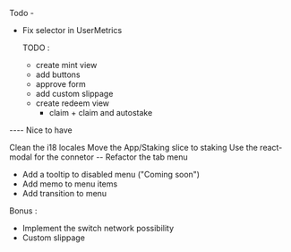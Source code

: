 Todo - 
- Fix selector in UserMetrics


 
  TODO :
  - create mint view
   - add buttons
    + approve form
   - add custom slippage
  - create redeem view
      - claim + claim and autostake
 


 ---- Nice to have 
 
Clean the i18 locales
Move the App/Staking slice to staking 
Use the react-modal for the connetor 
-- Refactor the tab menu
- Add a tooltip to disabled menu ("Coming soon")
- Add memo to menu items 
- Add transition to menu



Bonus : 
- Implement the switch network possibility
- Custom slippage